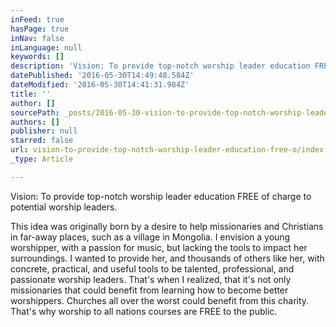 ```yaml
---
inFeed: true
hasPage: true
inNav: false
inLanguage: null
keywords: []
description: 'Vision: To provide top-notch worship leader education FREE of charge to potential worship leaders. '
datePublished: '2016-05-30T14:49:48.584Z'
dateModified: '2016-05-30T14:41:31.984Z'
title: ''
author: []
sourcePath: _posts/2016-05-30-vision-to-provide-top-notch-worship-leader-education-free-o.md
authors: []
publisher: null
starred: false
url: vision-to-provide-top-notch-worship-leader-education-free-o/index.html
_type: Article

---
```

Vision: To provide top-notch worship leader education FREE of charge to potential worship leaders. 

This idea was originally born by a desire to help missionaries and Christians in far-away places, such as a village in Mongolia. I envision a young worshipper, with a passion for music, but lacking the tools to impact her surroundings. I wanted to provide her, and thousands of others like her, with concrete, practical, and useful tools to be talented, professional, and passionate worship leaders. That's when I realized, that it's not only missionaries that could benefit from learning how to become better worshippers. Churches all over the worst could benefit from this charity. That's why worship to all nations courses are FREE to the public.